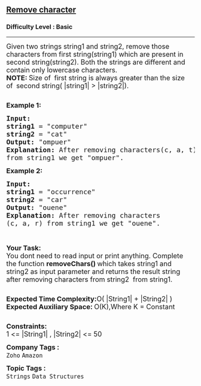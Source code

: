 <h2><a href="https://practice.geeksforgeeks.org/problems/remove-character3815/1">Remove character</a></h2><h3>Difficulty Level : Basic</h3><hr><div class="problems_problem_content__Xm_eO"><p><span style="font-size:18px">Given two strings string1 and string2, remove those characters from first string(string1) which are present in second string(string2). Both the strings are different and contain only lowercase characters.</span><br>
<strong><span style="font-size:18px">NOTE: </span></strong><span style="font-size:18px">Size of&nbsp;</span><strong><span style="font-size:18px">&nbsp;</span></strong><span style="font-size:18px">first string&nbsp;is always greater than the size of&nbsp;</span><strong><span style="font-size:18px">&nbsp;</span></strong><span style="font-size:18px">second&nbsp;string(&nbsp;|string1| &gt; |string2|).</span><br>
&nbsp;</p>

<p><span style="font-size:18px"><strong>Example 1:</strong></span></p>

<pre><span style="font-size:18px"><strong>Input:
</strong><strong>string1</strong> = "computer"
<strong>string2</strong> = "cat"
<strong>Output:</strong> "ompuer"
<strong>Explanation: </strong>After removing characters(c, a, t)
from string1 we get "ompuer"</span><span style="font-size:18px">.</span></pre>

<p><span style="font-size:18px"><strong>Example 2:</strong></span></p>

<pre><span style="font-size:18px"><strong>Input:
</strong><strong>string1</strong> = "occurrence</span><span style="font-size:18px">"
<strong>string2</strong> = "car"
<strong>Output:</strong> "ouene"
<strong>Explanation: </strong>After removing characters
(c, a, r) from string1 we get "ouene"</span><span style="font-size:18px">.</span></pre>

<p>&nbsp;</p>

<p><span style="font-size:18px"><strong>Your Task: &nbsp;</strong><br>
You dont need to read input or print anything. Complete the function <strong>removeChars()</strong><strong>&nbsp;</strong>which takes string1 and string2&nbsp;as input parameter and returns the result string after removing characters from string2&nbsp; from string1</span><span style="font-size:18px">.</span></p>

<p><br>
<span style="font-size:18px"><strong>Expected Time Complexity:</strong>O( |String1|&nbsp;+ |String2| )<br>
<strong>Expected Auxiliary Space:&nbsp;</strong>O(K),Where K = Constant&nbsp; &nbsp;</span></p>

<p><br>
<span style="font-size:18px"><strong>Constraints:</strong><br>
1 &lt;= |String1| , |String2|&nbsp;&lt;= 50</span></p>
</div><p><span style=font-size:18px><strong>Company Tags : </strong><br><code>Zoho</code>&nbsp;<code>Amazon</code>&nbsp;<br><p><span style=font-size:18px><strong>Topic Tags : </strong><br><code>Strings</code>&nbsp;<code>Data Structures</code>&nbsp;
